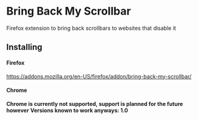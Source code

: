 # Bring Back My Scrollbar
Firefox extension to bring back scrollbars to websites that disable it

## Installing
#### Firefox
https://addons.mozilla.org/en-US/firefox/addon/bring-back-my-scrollbar/

#### Chrome
**Chrome is currently not supported, support is planned for the future however**
**Versions known to work anyways: 1.0**
